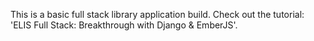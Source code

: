 This is a basic full stack library application build. Check out the
tutorial: 'ELIS Full Stack: Breakthrough with Django & EmberJS'.